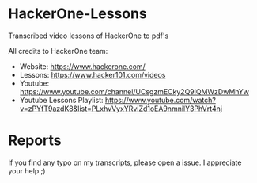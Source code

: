 # HackerOne-Lessons
Transcribed video lessons of HackerOne to pdf's

All credits to HackerOne team:

* Website: https://www.hackerone.com/
* Lessons: https://www.hacker101.com/videos
* Youtube: https://www.youtube.com/channel/UCsgzmECky2Q9lQMWzDwMhYw
* Youtube Lessons Playlist: https://www.youtube.com/watch?v=zPYfT9azdK8&list=PLxhvVyxYRviZd1oEA9nmnilY3PhVrt4nj

# Reports

If you find any typo on my transcripts, please open a issue. I appreciate your help ;)
